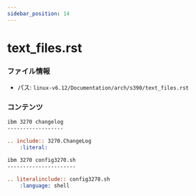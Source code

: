 ```yaml
---
sidebar_position: 14
---
```

# text_files.rst

### ファイル情報

- パス: `linux-v6.12/Documentation/arch/s390/text_files.rst`

### コンテンツ

```rst
ibm 3270 changelog
------------------

.. include:: 3270.ChangeLog
    :literal:

ibm 3270 config3270.sh
----------------------

.. literalinclude:: config3270.sh
    :language: shell

```
